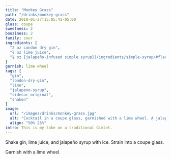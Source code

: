 ```yaml
---
title: "Monkey Grass"
path: "/drinks/monkey-grass"
date: 2018-01-27T15:05:41-05:00
glass: coupe
sweetness: 2
booziness: 2
family: sour
ingredients: [
  "2 oz London dry gin",
  "¾ oz lime juice",
  "¾ oz [jalapeño-infused simple syrup](/ingredients/simple-syrup/#flavor-infusion)"
]
garnish: lime wheel
tags: [
  "gin",
  "london-dry-gin",
  "lime",
  "jalapeno-syrup",
  "sidecar-original",
  "shaken"
]
image:
  url: "/images/drinks/monkey-grass.jpg"
  alt: "Cocktail in a coupe glass, garnished with a lime wheel. A jalapeño is on the table in front of it."
  align: "50% 25%"
intro: This is my take on a traditional Gimlet.
---
```

Shake gin, lime juice, and jalapeño syrup with ice. Strain into a coupe glass.

Garnish with a lime wheel.

